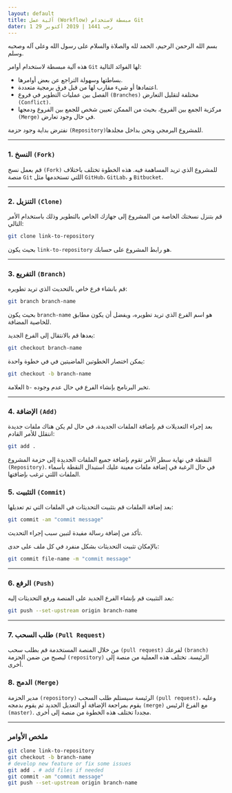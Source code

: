 ```yaml
---
layout: default 
title: آلية عمل (Workflow) مبسطة لاستخدام Git
dater: 1 رجب 1441 | 2019 أكتوبر 29
---
```


بسم الله الرحمن الرحيم، الحمد لله والصلاة والسلام على رسول الله وعلى آله وصحبه وسلم.


هذه آلية مبسطة لاستخدام أوامر `Git` لها الفوائد التالية:

* بساطتها وسهولة التراجع عن بعض أوامرها.
* اعتمادها أو شيء مقارب لها من قبل فرق برمجية  متعددة.
* الفصل بين عمليات التطوير في فروع `(Branches)` مختلفة لتقليل التعارض `(Conflict)`.
* مركزية الجمع بين الفروع، بحيث من الممكن تعيين شخص للجمع بين الفروع ودمجها `(Merge)` في حال وجود تعارض.

نفترض بداية وجود حزمة `(Repository)`للمشروع البرمجي ونحن بداخل مجلدها.

---
###  1. النسخ `(Fork)`

   قم بعمل نسخ `(Fork)` للمشروع الذي تريد المساهمة فيه. هذه الخطوة تختلف باختلاف منصة `Git` اللتي تستخدمها مثل `GitHub`، `GitLab`، و `Bitbucket`.

---
### 2. التنزيل `(Clone)`

   قم بتنزل نسختك الخاصة من المشروع إلى جهازك الخاص بالتطوير وذلك باستخدام الأمر التالي:

   ``` bash
   git clone link-to-repository
   ```

   بحيث يكون `link-to-repository` هو رابط المشروع على حسابك.

---
### 3. التفريع `(Branch)`

   قم بانشاء فرع خاص بالتحديث الذي تريد تطويره:

   ``` bash
   git branch branch-name
   ```

   بحيث يكون `branch-name` هو اسم الفرع الذي تريد تطويره، ويفضل أن يكون مطابق للخاصية المضافة.

   بعدها قم بالانتقال إلى الفرع الجديد:

   ```  bash
   git checkout branch-name
   ```

   يمكن اختصار الخطوتين الماضيتين في في خطوة واحدة:

   ``` bash
   git checkout -b branch-name
   ```

   العلامة `b-` تخبر البرنامج بإنشاء الفرع في حال عدم وجوده.

---
### 4.  الإضافة `(Add)`

   بعد إجراء التعديلات قم بإضافة الملفات الجديدة، في حال لم يكن هناك ملفات جديدة انتقلل للأمر القادم:

   ``` bash
   git add .
   ```

   النقطة في نهاية سطر الأمر تقوم بإضافة جميع الملفات الجديدة إلى حزمة المشروع `(Repository)`. في حال الرغبة في إضافة ملفات معينة عليك استبدال النقطة بأسماء الملفات اللتي ترغب بإضافتها.

### 5. التثبيت `(Commit)`
   بعد إضافة الملفات قم بتثبيت التحديثات في الملفات التي تم تعديلها:

   ``` bash
   git commit -am "commit message"
   ```

   تأكد من إضافة رسالة مفيدة لتبين سبب إجراء التحديث.

   بالإمكان تثبيت التحديثات بشكل منفرد في كل ملف على حدى:

   ``` bash
   git commit file-name -m "commit message"
   ```
---
### 6. الرفع `(Push)`

   بعد التثبيت قم بإنشاء الفرع الجديد على المنصة ورفع التحديثات إليه:

   ``` bash
   git push --set-upstream origin branch-name
   ```
---
### 7. طلب السحب `(Pull Request)`

   من خلال المنصة المستخدمة قم بطلب سحب `(pull request)` لفرعك `(branch)` ليصبح من ضمن الحزمة `(repository)` الرئيسة. تختلف هذه العملية من منصة إلى أخرى.

### 8. الدمج `(Merge)`

   مدير الحزمة `(repository)` الرئيسة سيستلم طلب السحب `(pull request)`، وعليه يقوم بمراجعة الإضافة أو التعديل الجديد ثم يقوم بدمجه `(merge)` مع الفرع الرئيس `(master)`. مجددا تختلف هذه الخطوة من منصة إلى أخرى.

---
### ملخص الأوامر

   ``` bash
   git clone link-to-repository
   git checkout -b branch-name
   # develop new feature or fix some issues
   git add . # add files if needed
   git commit -am "commit message"
   git push --set-upstream origin branch-name
   ```

   

   

   

   
